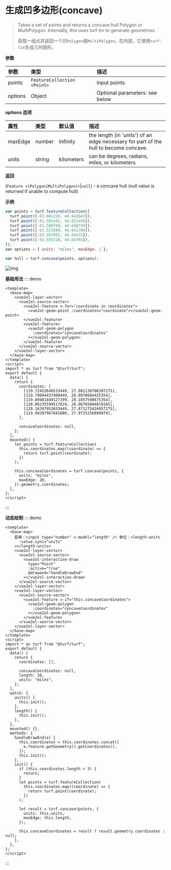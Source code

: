 # 生成凹多边形(concave)

> Takes a set of points and returns a concave hull Polygon or MultiPolygon. Internally, this uses turf-tin to generate geometries.
>
> 获取一组点并返回一个凹`Polygon`或`MultiPolygon`。在内部，它使用`turf-tin`生成几何图形。

**参数**

| 参数    | 类型                        | 描述                           |
| :------ | :-------------------------- | :----------------------------- |
| points  | `FeatureCollection <Point>` | input points                   |
| options | Object                      | Optional parameters: see below |

**options 选项**

| 属性    | 类型   | 默认值     | 描述                                                                                 |
| :------ | :----- | :--------- | :----------------------------------------------------------------------------------- |
| maxEdge | number | Infinity   | the length (in 'units') of an edge necessary for part of the hull to become concave. |
| units   | string | kilometers | can be degrees, radians, miles, or kilometers                                        |

**返回**

(`Feature <(Polygon|MultiPolygon)>`|`null`) - a concave hull (null value is returned if unable to compute hull)

**示例**

```js
var points = turf.featureCollection([
  turf.point([-63.601226, 44.642643]),
  turf.point([-63.591442, 44.651436]),
  turf.point([-63.580799, 44.648749]),
  turf.point([-63.573589, 44.641788]),
  turf.point([-63.587665, 44.64533]),
  turf.point([-63.595218, 44.64765]),
]);
var options = { units: "miles", maxEdge: 1 };

var hull = turf.concave(points, options);
```

![img](https://pzy-images.oss-cn-hangzhou.aliyuncs.com/img/concave.b58bd36a.webp)

**基础用法**
::: demo

```vue
<template>
  <base-map>
    <vue2ol-layer-vector>
      <vue2ol-source-vector>
        <vue2ol-feature v-for="coordinate in coordinates">
          <vue2ol-geom-point :coordinates="coordinate"></vue2ol-geom-point>
        </vue2ol-feature>
        <vue2ol-feature>
          <vue2ol-geom-polygon
            :coordinates="concaveCoordinates"
          ></vue2ol-geom-polygon>
        </vue2ol-feature>
      </vue2ol-source-vector>
    </vue2ol-layer-vector>
  </base-map>
</template>
<script>
import * as turf from "@turf/turf";
export default {
  data() {
    return {
      coordinates: [
        [119.72452640533449, 27.981138706207275],
        [119.79044437408449, 28.0978684425354],
        [119.89481449127199, 28.1857590675354],
        [120.06235599517824, 28.06765604019165],
        [120.16397953033449, 27.871275424957275],
        [119.94287967681886, 27.9715256690979],
      ],

      concaveCoordinates: null,
    };
  },
  mounted() {
    let points = turf.featureCollection(
      this.coordinates.map((coordinate) => {
        return turf.point(coordinate);
      })
    );

    this.concaveCoordinates = turf.concave(points, {
      units: "miles",
      maxEdge: 20,
    }).geometry.coordinates;
  },
};
</script>
```

:::

**动态绘制**
::: demo

```vue
<template>
  <base-map>
    距离：<input type="number" v-model="length" /> 单位：<length-units
      :value.sync="units"
    ></length-units>
    <vue2ol-layer-vector>
      <vue2ol-source-vector>
        <vue2ol-interaction-draw
          type="Point"
          :active="true"
          @drawend="handleDrawEnd"
        ></vue2ol-interaction-draw>
      </vue2ol-source-vector>
    </vue2ol-layer-vector>
    <vue2ol-layer-vector>
      <vue2ol-source-vector>
        <vue2ol-feature v-if="this.concaveCoordinates">
          <vue2ol-geom-polygon
            :coordinates="concaveCoordinates"
          ></vue2ol-geom-polygon>
        </vue2ol-feature>
      </vue2ol-source-vector>
    </vue2ol-layer-vector>
  </base-map>
</template>
<script>
import * as turf from "@turf/turf";
export default {
  data() {
    return {
      coordinates: [],

      concaveCoordinates: null,
      length: 20,
      units: "miles",
    };
  },
  watch: {
    units() {
      this.init();
    },
    length() {
      this.init();
    },
  },
  mounted() {},
  methods: {
    handleDrawEnd(e) {
      this.coordinates = this.coordinates.concat([
        e.feature.getGeometry().getCoordinates(),
      ]);
      this.init();
    },
    init() {
      if (this.coordinates.length < 3) {
        return;
      }
      let points = turf.featureCollection(
        this.coordinates.map((coordinate) => {
          return turf.point(coordinate);
        })
      );

      let result = turf.concave(points, {
        units: this.units,
        maxEdge: this.length,
      });

      this.concaveCoordinates = result ? result.geometry.coordinates : null;
    },
  },
};
</script>
```

:::
